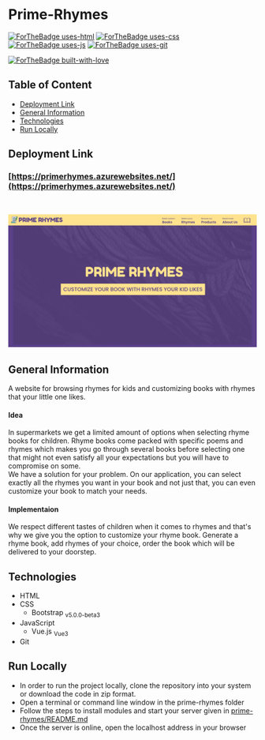 # Prime-Rhymes

[![ForTheBadge uses-html](http://ForTheBadge.com/images/badges/uses-html.svg)](http://ForTheBadge.com)
[![ForTheBadge uses-css](http://ForTheBadge.com/images/badges/uses-css.svg)](http://ForTheBadge.com)
[![ForTheBadge uses-js](http://ForTheBadge.com/images/badges/uses-js.svg)](http://ForTheBadge.com)
[![ForTheBadge uses-git](http://ForTheBadge.com/images/badges/uses-git.svg)](https://GitHub.com/)

[![ForTheBadge built-with-love](http://ForTheBadge.com/images/badges/built-with-love.svg)](https://GitHub.com/Naereen/)

## Table of Content
- [Deployment Link](https://github.com/Sanket-Mathur/Prime-Rhymes#deployment-link)
- [General Information](https://github.com/Sanket-Mathur/Prime-Rhymes#general-information)
- [Technologies](https://github.com/Sanket-Mathur/Prime-Rhymes#technologies)
- [Run Locally](https://github.com/Sanket-Mathur/Prime-Rhymes#run-locally)

## Deployment Link
### [https://primerhymes.azurewebsites.net/](https://primerhymes.azurewebsites.net/)
<br>

![](display/Screenshot.png)

## General Information
A website for browsing rhymes for kids and customizing books with rhymes that your little one likes.
#### Idea
In supermarkets we get a limited amount of options when selecting rhyme books for children. Rhyme books come packed with specific poems and rhymes which makes you go through several books before selecting one that might not even satisfy all your expectations but you will have to compromise on some.  
We have a solution for your problem. On our application, you can select exactly all the rhymes you want in your book and not just that, you can even customize your book to match your needs.
#### Implementaion
We respect different tastes of children when it comes to rhymes and that's why we give you the option to customize your rhyme book. Generate a rhyme book, add rhymes of your choice, order the book which will be delivered to your doorstep.

## Technologies
- HTML
- CSS
    - Bootstrap <sub>v5.0.0-beta3</sub>
- JavaScript
    - Vue.js <sub>Vue3</sub>
- Git

## Run Locally
- In order to run the project locally, clone the repository into your system or download the code in zip format.
- Open a terminal or command line window in the prime-rhymes folder 
- Follow the steps to install modules and start your server given in [prime-rhymes/README.md](https://github.com/Sanket-Mathur/Prime-Rhymes/tree/main/prime-rhymes#prime-rhymes)
- Once the server is online, open the localhost address in your browser
